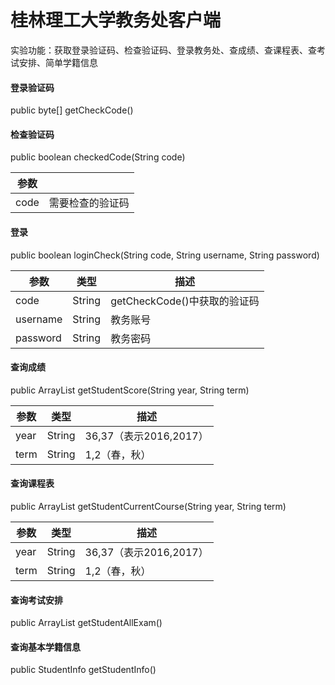 # 桂林理工大学教务处客户端

实验功能：获取登录验证码、检查验证码、登录教务处、查成绩、查课程表、查考试安排、简单学籍信息

#### 登录验证码

public byte[] getCheckCode()

#### 检查验证码

public boolean checkedCode(String code)

| 参数 |                  |
| ---- | ---------------- |
| code | 需要检查的验证码 |



#### 登录

public boolean loginCheck(String code, String username, String password)

| 参数     | 类型   | 描述                         |
| -------- | ------ | ---------------------------- |
| code     | String | getCheckCode()中获取的验证码 |
| username | String | 教务账号                     |
| password | String | 教务密码                     |

#### 查询成绩

public ArrayList<StudentScore> getStudentScore(String year, String term)

| 参数 | 类型   | 描述                   |
| ---- | ------ | ---------------------- |
| year | String | 36,37（表示2016,2017） |
| term | String | 1,2（春，秋）          |



#### 查询课程表

public ArrayList<StudentCourse> getStudentCurrentCourse(String year, String term) 

| 参数 | 类型   | 描述                   |
| ---- | ------ | ---------------------- |
| year | String | 36,37（表示2016,2017） |
| term | String | 1,2（春，秋）          |

#### 查询考试安排

public ArrayList<StudentExam> getStudentAllExam()

#### 查询基本学籍信息

public StudentInfo getStudentInfo() 
